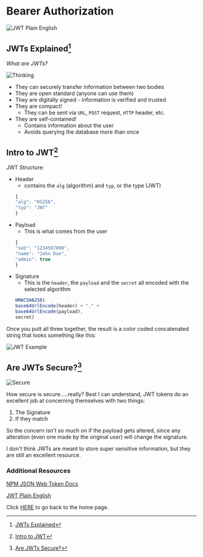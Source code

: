 # Bearer Authorization

![JWT Plain English](https://encrypted-tbn0.gstatic.com/images?q=tbn:ANd9GcTOhP0PZQPBbBw0rH_yxcpm0gSXodfGZBajzQ&usqp=CAU)

## JWTs Explained[^1]

_What are JWTs?_


![Thinking](https://encrypted-tbn0.gstatic.com/images?q=tbn:ANd9GcQp4mMcmbZ1jf0sr-zeMs-CMeJFxl_XqODcBA&usqp=CAU)

- They can securely transfer information between two bodies
- They are open standard (anyone can use them)
- They are digitally signed - information is verified and trusted
- They are compact!
  - They can be sent via `URL`, `POST` request, `HTTP` header, etc.
- They are self-contained!
  - Contains information about the user
  - Avoids querying the database more than once

## Intro to JWT[^2]

JWT Structure:

- Header
  - contains the `alg` (algorithm) and `typ`, or the type (JWT)
  ``` JavaScript
  {
  "alg": "HS256",
  "typ": "JWT"
  }
  ```
- Payload
  - This is what comes from the user
  ``` JavaScript
  {
  "sub": "1234567890",
  "name": "John Doe",
  "admin": true
  }
  ```
- Signature
  - This is the `header`, the `payload` and the `secret` all encoded with the selected algorithm
  ``` JavaScript
  HMACSHA256(
  base64UrlEncode(header) + "." +
  base64UrlEncode(payload),
  secret)
  ```

Once you putt all three together, the result is a color coded concatenated string that looks something like this:

![JWT Example](https://cdn.auth0.com/content/jwt/encoded-jwt3.png)

## Are JWTs Secure?[^3]

![Secure](https://encrypted-tbn0.gstatic.com/images?q=tbn:ANd9GcQ1V6TJIehDd0oiKvKmbvOuNhsldhMuJEkZuw&usqp=CAU)

How secure is secure.....really?  Best I can understand, JWT tokens do an excellent job at concerning themselves with two things:

1. The Signature
2. If they match

So the concern isn't so much on if the payload gets altered, since any alteration (even one made by the original user) will change the signature.

I don't think JWTs are meant to store super sensitive information, but they are still an excellent resource.  

### Additional Resources

[NPM JSON Web Token Docs](https://www.npmjs.com/package/jsonwebtoken)

[JWT Plain English](https://encrypted-tbn0.gstatic.com/images?q=tbn:ANd9GcTOhP0PZQPBbBw0rH_yxcpm0gSXodfGZBajzQ&usqp=CAU)

Click [HERE](README.md) to go back to the home page.

[^1]: [JWTs Explained](https://www.youtube.com/watch?v=926mknSW9Lo)

[^2]: [Intro to JWT](https://jwt.io/introduction/)

[^3]: [Are JWTs Secure?](https://stackoverflow.com/questions/27301557/if-you-can-decode-jwt-how-are-they-secure)